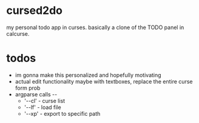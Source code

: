 # cursed2do
my personal todo app in curses. basically a clone of the TODO panel in calcurse. 


# todos
* im gonna make this personalized and hopefully motivating
* actual edit functionality maybe with textboxes, replace the entire curse form prob
* argparse calls --
  * '--cl' - curse list
  * '--lf' - load file
  * '--xp' - export to specific path
